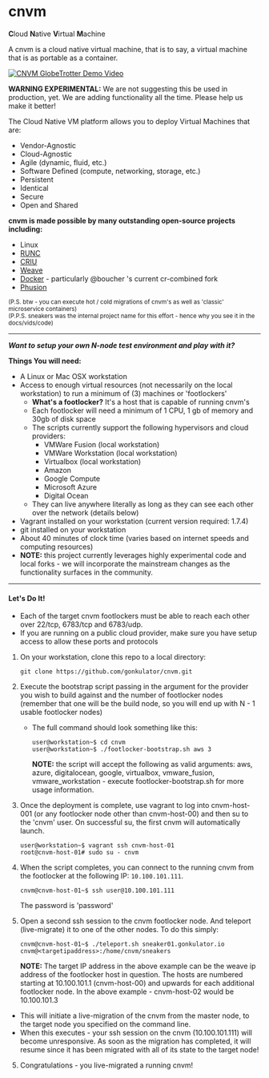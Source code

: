 # cnvm

<b>C</b>loud <b>N</b>ative <b>V</b>irtual <b>M</b>achine

A cnvm is a cloud native virtual machine, that is to say, a virtual machine that is as portable as a container.

[![CNVM GlobeTrotter Demo Video](http://img.youtube.com/vi/XWYcFxNaNnk/0.jpg)](http://www.youtube.com/watch?v=XWYcFxNaNnk)


<b>WARNING EXPERIMENTAL:</b>  We are not suggesting this be used in production, yet.  We are adding functionality all the time.  Please help us make it better!

The Cloud Native VM platform allows you to deploy Virtual Machines that are:
 
- Vendor-Agnostic
- Cloud-Agnostic
- Agile (dynamic, fluid, etc.)
- Software Defined (compute, networking, storage, etc.)
- Persistent
- Identical
- Secure
- Open and Shared

<b>cnvm is made possible by many outstanding open-source projects including:</b>

- Linux
- [RUNC](https://github.com/opencontainers/runc)
- [CRIU](http://www.criu.org)
- [Weave](http://weave.works)
- [Docker](http://docker.io)  - particularly @boucher 's current cr-combined fork
- [Phusion](https://github.com/phusion/baseimage-docker)

<sub>(P.S. btw - you can execute hot / cold migrations of cnvm's as well as 'classic' microservice containers)</sub>  
<sub>(P.P.S. sneakers was the internal project name for this effort - hence why you see it in the docs/vids/code)</sub>

-----


***Want to setup your own N-node test environment and play with it?***

**Things You will need:**

- A Linux or Mac OSX workstation
- Access to enough virtual resources (not necessarily on the local workstation) to run a minimum of (3) machines or 'footlockers'
    - <b>What's a footlocker?</b>  It's a host that is capable of running cnvm's
  - Each footlocker will need a minimum of 1 CPU, 1 gb of memory and 30gb of disk space
  - The scripts currently support the following hypervisors and cloud providers:
    - VMWare Fusion (local workstation)
    - VMWare Workstation (local workstation)
    - Virtualbox (local workstation)
    - Amazon 
    - Google Compute
    - Microsoft Azure
    - Digital Ocean
  - They can live anywhere literally as long as they can see each other over the network (details below)
- Vagrant installed on your workstation (current version required: 1.7.4)
- git installed on your workstation
- About 40 minutes of clock time (varies based on internet speeds and computing resources) 
- <b>NOTE:</b> this project currently leverages highly experimental code and local forks - we will incorporate the mainstream changes as the functionality surfaces in the community.

-----

#### Let's Do It!

- Each of the target cnvm footlockers must be able to reach each other over 22/tcp, 6783/tcp and 6783/udp. 
 - If you are running on a public cloud provider, make sure you have setup access to allow these ports and protocols

1. On your workstation, clone this repo to a local directory:

    ```
    git clone https://github.com/gonkulator/cnvm.git
    ```
2. Execute the bootstrap script passing in the argument for the provider you wish to build against and the number of footlocker nodes (remember that one will be the build node, so you will end up with N - 1 usable footlocker nodes)

    -  The full command should look something like this:

        ```
        user@workstation~$ cd cnvm
        user@workstation~$ ./footlocker-bootstrap.sh aws 3
        ```
        <b>NOTE:</b> the script will accept the following as valid arguments: aws, azure, digitalocean, google, virtualbox, vmware_fusion, vmware_workstation - execute footlocker-bootstrap.sh for more usage information.

3. Once the deployment is complete, use vagrant to log into cnvm-host-001 (or any footlocker node other than cnvm-host-00) and then su to the 'cnvm' user. On successful su, the first cnvm will automatically launch.  

    ```shell
    user@workstation~$ vagrant ssh cnvm-host-01
    root@cnvm-host-01# sudo su - cnvm
    ```

4. When the script completes, you can connect to the running cnvm from the footlocker at the following IP: `10.100.101.111`.

    ```shell
    cnvm@cnvm-host-01~$ ssh user@10.100.101.111
    ```
    The password is 'password'

5. Open a second ssh session to the cnvm footlocker node.  And teleport (live-migrate) it to one of the other nodes.  To do this simply:

    ```shell
    cnvm@cnvm-host-01~$ ./teleport.sh sneaker01.gonkulator.io cnvm@<targetipaddress>:/home/cnvm/sneakers
    ```
    <b>NOTE:</b> The target IP address in the above example can be the weave ip address of the footlocker host in question.  The hosts are numbered starting at 10.100.101.1 (cnvm-host-00) and upwards for each additional footlocker node. In the above example - cnvm-host-02 would be 10.100.101.3

  - This will initiate a live-migration of the cnvm from the master node, to the target node you specified on the command line.
  - When this executes - your ssh session on the cnvm (10.100.101.111) will become unresponsive. As soon as the migration has completed, it will resume since it has been migrated with all of its state to the target node!

5. Congratulations - you live-migrated a running cnvm!


